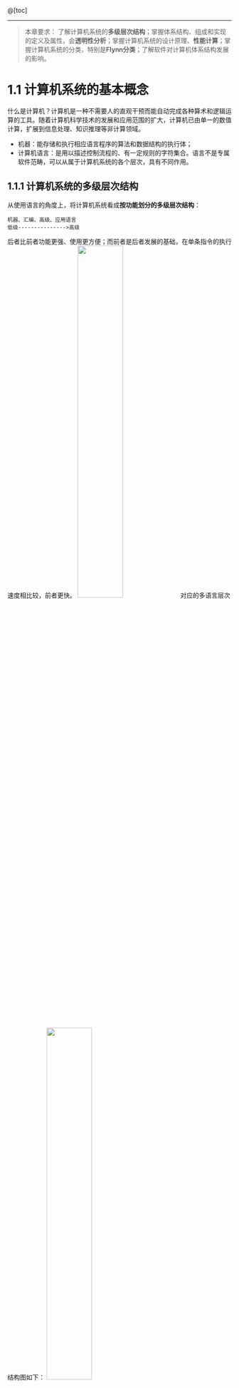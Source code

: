 @[toc]

--- 
> 本章要求：
> 了解计算机系统的**多级层次结构**；掌握体系结构、组成和实现的定义及属性，会**透明性分析**；掌握计算机系统的设计原理、**性能计算**；掌握计算机系统的分类，特别是**Flynn分类**；了解软件对计算机体系结构发展的影响。

# 1.1 计算机系统的基本概念
什么是计算机？计算机是一种不需要人的直观干预而能自动完成各种算术和逻辑运算的工具。随着计算机科学技术的发展和应用范围的扩大，计算机已由单一的数值计算，扩展到信息处理、知识推理等非计算领域。
- 机器：能存储和执行相应语言程序的算法和数据结构的执行体；
- 计算机语言：是用以描述控制流程的、有一定规则的字符集合。语言不是专属软件范畴，可以从属于计算机系统的各个层次，具有不同作用。
## 1.1.1 计算机系统的多级层次结构
从使用语言的角度上，将计算机系统看成**按功能划分的多级层次结构**：

```clike
机器、汇编、高级、应用语言
低级--------------->高级
```
后者比前者功能更强、使用更方便；而前者是后者发展的基础，在单条指令的执行速度相比较，前者更快。
<img src="https://img-blog.csdnimg.cn/2020101010414116.png?x-oss-process=image/watermark,type_ZmFuZ3poZW5naGVpdGk,shadow_10,text_aHR0cHM6Ly9ibG9nLmNzZG4ubmV0L215UmVhbGl6YXRpb24=,size_16,color_FFFFFF,t_70" width="45%">
对应的多语言层次结构图如下：
<img src="https://img-blog.csdnimg.cn/20201010104306947.png?x-oss-process=image/watermark,type_ZmFuZ3poZW5naGVpdGk,shadow_10,text_aHR0cHM6Ly9ibG9nLmNzZG4ubmV0L215UmVhbGl6YXRpb24=,size_16,color_FFFFFF,t_70" width="45%">
<img src="https://img-blog.csdnimg.cn/20201010104603836.png?x-oss-process=image/watermark,type_ZmFuZ3poZW5naGVpdGk,shadow_10,text_aHR0cHM6Ly9ibG9nLmNzZG4ubmV0L215UmVhbGl6YXRpb24=,size_16,color_FFFFFF,t_70" width="45%">
<img src="https://img-blog.csdnimg.cn/20201010104613671.png?x-oss-process=image/watermark,type_ZmFuZ3poZW5naGVpdGk,shadow_10,text_aHR0cHM6Ly9ibG9nLmNzZG4ubmV0L215UmVhbGl6YXRpb24=,size_16,color_FFFFFF,t_70" width="45%">
<img src="https://img-blog.csdnimg.cn/20201010104933727.png?x-oss-process=image/watermark,type_ZmFuZ3poZW5naGVpdGk,shadow_10,text_aHR0cHM6Ly9ibG9nLmNzZG4ubmV0L215UmVhbGl6YXRpb24=,size_16,color_FFFFFF,t_70" width="45%">
<img src="https://img-blog.csdnimg.cn/20201010104949337.png?x-oss-process=image/watermark,type_ZmFuZ3poZW5naGVpdGk,shadow_10,text_aHR0cHM6Ly9ibG9nLmNzZG4ubmV0L215UmVhbGl6YXRpb24=,size_16,color_FFFFFF,t_70" width="45%">
<img src="https://img-blog.csdnimg.cn/20201010104958780.png?x-oss-process=image/watermark,type_ZmFuZ3poZW5naGVpdGk,shadow_10,text_aHR0cHM6Ly9ibG9nLmNzZG4ubmV0L215UmVhbGl6YXRpb24=,size_16,color_FFFFFF,t_70" width="45%">
<img src="https://img-blog.csdnimg.cn/20201010105004338.png?x-oss-process=image/watermark,type_ZmFuZ3poZW5naGVpdGk,shadow_10,text_aHR0cHM6Ly9ibG9nLmNzZG4ubmV0L215UmVhbGl6YXRpb24=,size_16,color_FFFFFF,t_70" width="45%">
<img src="https://img-blog.csdnimg.cn/20201010105048806.png?x-oss-process=image/watermark,type_ZmFuZ3poZW5naGVpdGk,shadow_10,text_aHR0cHM6Ly9ibG9nLmNzZG4ubmV0L215UmVhbGl6YXRpb24=,size_16,color_FFFFFF,t_70" width="45%">

```clike
多级层次结构（机器—语言）
M5: 应用语言机器------应用语言（L5）
M4: 高级语言机器------高级语言（L4）
M3: 汇编语言机器------汇编语言（L3）
M2: 操作系统机器------作业控制语言（L2）
M1: 传统机器----------机器语言（L1）
M0: 微程序机器---------微程序语言（L0） 

从设计人员看到的层次：
应用程序级------用户
高级语言级------高级语言程序员
汇编语言级------汇编语言程序员
操作系统级------操作员
机器语言级------机器语言程序员
微程序控制级----逻辑程序员
硬联逻辑级------硬件设计员 
```

<img src="https://img-blog.csdnimg.cn/2020101010510127.png?x-oss-process=image/watermark,type_ZmFuZ3poZW5naGVpdGk,shadow_10,text_aHR0cHM6Ly9ibG9nLmNzZG4ubmV0L215UmVhbGl6YXRpb24=,size_16,color_FFFFFF,t_70" width="45%">

翻译 `Translation` ：先用转换程序将高一级机器级上的程序整个变换成低一级机器级上可运行的等效程序（中间程序），然后再在低一级机器级上去实现的技术。计算机系统中的翻译功能常由应用程序包、编译程序、汇编程序等软件完成。

解释 `Interpretation` ：在低一级机器级上用它的一串语句或指令来仿真高一级机器上的一条语句或指令的功能，通过对高一级机器语言程序中的每条语句或指令逐条解释来实现的技术。解释过程中不生成中间程序，节省了存储空间。

翻译和解释是语言实现的两种基本技术：
- 解释比翻译费时，但节省存储空间
- 翻译为整体行为，可以优化，效率高，与平台有关
- 解释为局部行为，不优化，效率低，与平台无关
- 翻译+解释：Java


控制流程的三种实现方法——全硬件、软硬件结合、全软件：
- 逻辑上等价，物理意义上不等价
- 硬件实现：速度快、成本高；灵活性差、占用内存少
- 软件实现：速度低、复制费用低；灵活性好、占用内存多
- 发展趋势：硬件实现的比例越来越高；硬件所占的成本越来越低。
<img src="https://img-blog.csdnimg.cn/20201010105606395.png?x-oss-process=image/watermark,type_ZmFuZ3poZW5naGVpdGk,shadow_10,text_aHR0cHM6Ly9ibG9nLmNzZG4ubmV0L215UmVhbGl6YXRpb24=,size_16,color_FFFFFF,t_70" width="45%">


从概念和功能上将计算机系统看成多级层次结构的优点：
1. 理解软件、硬件、固件的地位和作用
 2. 理解各种语言的实质和实现途径
 3. 探索虚拟机新的实现方法和新的系统设计：由硬件固件实现——高级语言机器；多处理机系统——由真正微处理机实现。
 4. 理解计算机体系结构的定义
 5. 在一台真正的宿主机上通过模拟或仿真另一台不同的假想机器——自虚拟技术

---
## 1.1.2 系统结构、组成与实现
### 1. 计算机系统结构的定义System Architecture
计算机系统结构是对**计算机系统中各机器级之间界面**的划分和定义、对各级界面上下功能的分配，是**从程序员的角度所看到的系统的属性**，是**概念上的结构**（概念性结构）和**功能上的行为**（功能特性）。它不同于数据流程和控制的组织，不同于逻辑设计以及物理实现方法。其中的**程序员**，指的是系统程序员（包括汇编语言、机器语言、编译程序、操作系统），**看到的**指的是编写出能在机器上正确运行的程序所必须了解到的。

我们从两个角度理解：
1. 计算机体系结构既然是**从程序员的角度所看到的系统的属性**，那么每一级机器就会有一个体系结构，而且它们相互不同；
2. 程序员所看到的定义在**传统机器界面M1**的计算机体系结构，被称为计算机的基本属性。一般应包括以下几个方面（**在所有体系结构的特性中，指令系统的外特性是最关键的**）：
	- 指令系统、数据表示、操作数的寻址方式、寄存器的构成定义
	- 中断机构和例外条件
	-  存储体系和管理、I/O结构
	- 机器工作状态定义和切换、信息保护
<img src="https://img-blog.csdnimg.cn/20201010110438406.png?x-oss-process=image/watermark,type_ZmFuZ3poZW5naGVpdGk,shadow_10,text_aHR0cHM6Ly9ibG9nLmNzZG4ubmV0L215UmVhbGl6YXRpb24=,size_16,color_FFFFFF,t_70" width="45%">

如何认识计算机系统：
- 虚拟计算机定义：从不同角度所看到的计算机系统的属性是不同的
- 主要观察角度包括：应用程序员；系统程序员：高级语言、汇编语言、操作系统；硬件设计人员。他们**对计算机系统的认识通常只需要在某一个层次以上。**
   <img src="https://img-blog.csdnimg.cn/20201010112138548.png?x-oss-process=image/watermark,type_ZmFuZ3poZW5naGVpdGk,shadow_10,text_aHR0cHM6Ly9ibG9nLmNzZG4ubmV0L215UmVhbGl6YXRpb24=,size_16,color_FFFFFF,t_70" width="45%">

### 2. 计算机组成Computer Organization

研究**硬件系统各组成部分**的内部构造和相互联系，以实现**机器指令级**的各种功能和特性，目标是**用最合理地方式将各种设备和部件连接为计算机**，以达到最优的性价比，从而**实现所确定的体系结构**。

**计算机组成是计算机体系结构的逻辑实现**，包括机器级内的数据流和控制流的组成以及逻辑设计等。
<img src="https://img-blog.csdnimg.cn/20201010112303334.png?x-oss-process=image/watermark,type_ZmFuZ3poZW5naGVpdGk,shadow_10,text_aHR0cHM6Ly9ibG9nLmNzZG4ubmV0L215UmVhbGl6YXRpb24=,size_16,color_FFFFFF,t_70" width="45%">


### 3. 计算机实现Computer Implementation
**计算机实现是计算机组成的物理实现**， 研究各部件的物理结构、机器的制造技术和工艺等，着眼于器件技术和微组装技术。主存的物理实现（如存储器采用什么器件）、逻辑电路设计、微组装技术均属计算机实现。
<img src="https://img-blog.csdnimg.cn/20201010112418114.png?x-oss-process=image/watermark,type_ZmFuZ3poZW5naGVpdGk,shadow_10,text_aHR0cHM6Ly9ibG9nLmNzZG4ubmV0L215UmVhbGl6YXRpb24=,size_16,color_FFFFFF,t_70" width="45%">
<img src="https://img-blog.csdnimg.cn/20201010105749241.png?x-oss-process=image/watermark,type_ZmFuZ3poZW5naGVpdGk,shadow_10,text_aHR0cHM6Ly9ibG9nLmNzZG4ubmV0L215UmVhbGl6YXRpb24=,size_16,color_FFFFFF,t_70" width="45%">
定义理解举例：
- 指令系统：
	- 指令系统的确定--------体系结构
	- 指令的实现--------------组成
	- 具体电路、器件设计及装配技术---实现
- 主存系统：
	- 主存容量与编址方式的确定-----------体系结构
	- 主存速度的确定、逻辑结构的模式---组成
	- 器件的选定、电路的设计、组装技术---实现




三者的相互关系： 随着技术、器件和应用的发展，**计算机系统结构、计算机组成和计算机实现之间的界限越来越模糊**：
- 具有相同体系结构的计算机可以采用不同的组成，相同的计算机组成可以采用多种不同的计算机实现（系列机与兼容机）；
- 采用不同的体系结构会使可以采用的组成技术产生差异，计算机组成也会影响系统结构；
<img src="https://img-blog.csdnimg.cn/20201010112754998.png?x-oss-process=image/watermark,type_ZmFuZ3poZW5naGVpdGk,shadow_10,text_aHR0cHM6Ly9ibG9nLmNzZG4ubmV0L215UmVhbGl6YXRpb24=,size_16,color_FFFFFF,t_70" width="45%">


**计算机系统的层次结构**理解，计算机系统可分为7个层次：
- 第3级至第6级由**软件实现**，称为虚拟机；
- 从学科领域来划分：第0级和第1级属于计算机组成原理，第2级属于计算机系统结构，第3至第5级属于系统软件，第6级属于应用软件。它们之间有交叉，例如：第4级和第5级必须依赖第3级来实现。

透明性 `Transparency` ：本来存在的事物或属性，从某个角度去看却看不到。**在多级层次结构的计算机系统中，低层机器的属性往往对高层机器的程序员是透明的**：          
- 传统机器级的概念性结构和功能特性，对高级语言的程序员来说是透明的，而对汇编语言的程序员来说不是透明的。这说明高级语言的程序员不必知道机器的指令系统、中断机构等，**这些本来存在的属性，对高级语言的程序员来说好像不存在一样，所以说是透明的**。
- 计算机组成设计的内容，如存储器采用交叉存取还是并行存取、CPU内部的数据通路的宽度是8位还是16位，对计算机体系结构和传统机器程序员来说，一般都是透明的，而对计算机组成来说这些不是透明的。
- 例如：CPU类型、型号、主存储器容量等，对应用程序员透明，对系统程序员、硬件设计人员等不透明。例如：浮点数表示、乘法指令，对高级语言程序员、应用程序员透明，对汇编语言程序员、机器语言程序员不透明。例如：数据总线宽度、微程序，对汇编语言程序员、机器语言程序员透明，对硬件设计人员、计算机维修人员不透明。
-  **指令执行采用串行、重叠还是流水控制方式**，对体系结构来说是透明的，但对计算机组成来说不是透明的。**乘法指令采用专用乘法器实现**，对体系结构来说是透明的，而对计算机组成来说不是透明的。**存储器采用哪种芯片**，对计算机体系结构和组成来说是透明的，而对计算机实现来说不是透明的。



---
## 1.1.3 计算机系统的分类
### 1. 采用的基本器件分类
随着计算机的更新换代，计算机性能大幅度提高，**一方面依靠器件的不断更新，同时也依赖体系结构的不断改进**：
- 第一代：电子管计算机
- 第二代：晶体管计算机
- 第三代：中小规模集成电路
- 第四代：大或超大规模集成电路
- 第五代：VLSI（超大规模集成电路）
- 第六代：ULSI（甚大规模集成电路）

### 2. 计算机系统成本分类
划分原则是以性能为特征，按价格来划分：
- 巨型计算机、超级计算机：HPC
- 大型计算机：MainComputer
- 中型计算机：MidComputer
- 小型计算机：MiniComputer
- 工作站：介于小型机和微型机之间，具有小型机的性能，微型机的价格
 - 微型计算机：MicroComputer

### 3. 1966年Michael J. Flynn分类
> 基本概念：
> - 指令流(`instruction stream`)：机器执行的指令序列；
>  - 数据流(`data stream`)：由指令流调用的数据序列；
> - 多倍性(`multiplicity`)：在系统瓶颈部件上**处于同一执行阶段的指令或数据**的最大可能个数。

按照**指令流和数据流的多倍性**进行分类：
- **单指令流单数据流**  `SISD(Single Instruction stream
 Single Data stream)`：传统计算机，如IA结构的PC机。SISD典型单处理机包括：
	- 单功能部件处理机：IBM1401，VAX-11
   - 多功能部件处理机：IBM360/91，370/168， CDC6600等
	- 流水线处理机，指标量流水线处理机
<img src="https://img-blog.csdnimg.cn/20201010131205262.png?x-oss-process=image/watermark,type_ZmFuZ3poZW5naGVpdGk,shadow_10,text_aHR0cHM6Ly9ibG9nLmNzZG4ubmV0L215UmVhbGl6YXRpb24=,size_16,color_FFFFFF,t_70" width="45%">

- **单指令流多数据流** `SIMD(Single Instruction stream Multiple Data stream)`：并行处理机、阵列处理机、向量处理机、相联处理机、超标量处理机、超流水线处理机，如ILLIAC Ⅳ机；
<img src="https://img-blog.csdnimg.cn/2020101013130210.png?x-oss-process=image/watermark,type_ZmFuZ3poZW5naGVpdGk,shadow_10,text_aHR0cHM6Ly9ibG9nLmNzZG4ubmV0L215UmVhbGl6YXRpb24=,size_16,color_FFFFFF,t_70" width="45%">

- **多指令流单数据流**  `MISD (Multiple Instruction stream Single Data stream)`：几条指令对同一个数据进行不同的处理，只是作为理论模型出现，没有投入到实际应用之中； 
<img src="https://img-blog.csdnimg.cn/20201010131426646.png?x-oss-process=image/watermark,type_ZmFuZ3poZW5naGVpdGk,shadow_10,text_aHR0cHM6Ly9ibG9nLmNzZG4ubmV0L215UmVhbGl6YXRpb24=,size_16,color_FFFFFF,t_70" width="45%">

- **多指令流多数据流** `MIMD(Multiple Instruction stream Multiple Data stream)`：多计算机系统，**可以同时执行多个指令流，这些指令流分别对不同数据流进行操作**。最新的多核计算平台就属于MIMD的范畴。不论是大规模并行处理机还是对称多处理机，都属于MIMD。
<img src="https://img-blog.csdnimg.cn/20201010131546373.png?x-oss-process=image/watermark,type_ZmFuZ3poZW5naGVpdGk,shadow_10,text_aHR0cHM6Ly9ibG9nLmNzZG4ubmV0L215UmVhbGl6YXRpb24=,size_16,color_FFFFFF,t_70" width="45%">

Flynn分类法得到广泛应用 (`SIMD, MIMD, SPMD, XIMD, …`)，但是主要缺点如下：
- 分类太粗：在SIMD中包括有多种处理机；对流水线处理机的划分不明确，标量流水线为 `SISD` ，向量流水线为 `SIMD` 。
- **根本问题是把两个不同等级的功能并列对待**（数据流受指令流控制，造成MISD不存在）
- 无法运用到**非冯计算机的分类**

 


### 4. 1978年David J. Kuck分类
库克分类：指令流、执行流、多倍性
- 单指令流单执行流 `SISE`
- 单指令流多执行流 `SIME` 
- 多指令流单执行流 `MISE`
- 多指令流多执行流 `MIME`

### 5. 1972年冯泽云分类
用最大并行度 $P_m$ 分类。最大并行度 $P_m$ 即为在单位时间内能够处理的最大的二进制位数。
 <img src="https://img-blog.csdnimg.cn/20201010132926254.png?x-oss-process=image/watermark,type_ZmFuZ3poZW5naGVpdGk,shadow_10,text_aHR0cHM6Ly9ibG9nLmNzZG4ubmV0L215UmVhbGl6YXRpb24=,size_16,color_FFFFFF,t_70" width="45%">
 分类如下：
- 字串位串 `WSBS(Word Serial and Bit Serial)` ：`m = 1, n = 1` ，串行计算机，如EDVAC(1, 1)；
- 字并位串 `WPBS(Word Parallel and Bit Serial)` ：`m = 1, n > 1` ，传统单处理机，如Pentium(32, 1)；
- 字串位并 `WSBP(Word Serial and Bit Parallel)` ：`m > 1,ｎ= 1` ，并行计算机、相联计算机，如MPP(1, 16384), STARAN(1, 256)，DAP；
- 字并位并 `WPBP(Word Parallel and Bit Parallel)` ：`m > 1,ｎ > 1` ，全并行计算机，如ASC(64, 32)，IILIAC IV(64, 64) , PEPE(32, 288)，Cmmp(16, 16)。

这一分类的主要缺点：仅考虑数据并行，没有考虑指令、任务、作业的并行。


### 6. Handler分类法
由 `Wolfgan Handler` 于1977年提出，又称为 `ESC(Erlange Classification Scheme)` 分类法，它根据**并行度和流水线**分类，把计算机硬件结构分成三个层次， 并分别考虑它们的**可并行性和流水处理程度**。
- 程序级 `k` ：程序控制部件 `PCU` 的个数；
- 操作级 `d` ：算术逻辑部件 `ALU` 或处理部件 `PU` 的个数；
- 逻辑级 `w` ：每个算术逻辑部件包含的逻辑线路 `ELC` 的套数。

表示方法：`t(系统型号)＝(k，d，w)` 。例如：
- `t(EDVAC) = (1, 1, 1)`
- `t(Pentium) = (1, 1, 32)`
- `t(STARAN) = (1, 8192, 1)`
- `t(ILLIAC IV) = (1, 64, 64)`
- `t(Cmmp) = (16, 1, 16)`


---

# 1.2 计算机系统的设计技术
## 1.2.1 计算机系统的设计原理
### 1. 加快经常性事件的速度
这是计算机设计中最重要也最广泛采用的设计准则，**使经常性事件的处理速度加快**能明显提高整个系统的性能。在计算机系统的设计中，对经常发生的情况，赋予它优先的处理权和资源使用权，以得到更多的总体上的改进。

在当今的微处理机实现技术中，**经常发生的事件由硬件完成，而不经常发生的事件交由软件完成**。要能够**确定什么是大概率事件**，同时要说明针对该事件进行的改进将**如何提高机器的性能**。


### 2. Amdahl定律
系统对某一部件采用某种更快执行方式所能获得的系统性能改进程度，取决于这种执行方式**被使用的频率**，或**所占总执行时间的比例**。
<img src="https://img-blog.csdnimg.cn/20201010134119480.png?x-oss-process=image/watermark,type_ZmFuZ3poZW5naGVpdGk,shadow_10,text_aHR0cHM6Ly9ibG9nLmNzZG4ubmV0L215UmVhbGl6YXRpb24=,size_16,color_FFFFFF,t_70" width="45%">
Amdahl表达式的解释：$T_e$ 是改进前的执行总时间，$T_o$ 是改进后的执行总时间，$f_e$ 是可改进部分占改进前执行总时间的比例，$r_e$ 是可改进部分的加速倍数：
<img src="https://img-blog.csdnimg.cn/20201010134146909.png?x-oss-process=image/watermark,type_ZmFuZ3poZW5naGVpdGk,shadow_10,text_aHR0cHM6Ly9ibG9nLmNzZG4ubmV0L215UmVhbGl6YXRpb24=,size_16,color_FFFFFF,t_70" width="45%">
Amdahl举例：在计算机系统中，某一功能的处理时间为整个系统运行时间的50%。
（1）若使该功能的处理速度加快10倍，根据Amdahl定律，这样做可以使整个系统的性能提高多少倍？
解：由题意可知 $f_e=0.5, r_e=10$ ，**性能之比等于执行时间之比的反比**，根据Amdahl定律知加速比： $$S_p = \frac{T_e}{T_o} =  \frac {1}{\Big[ (1-f_e) + \frac{f_e}{r_e} \Big]} = \frac{1}{\Big[ (1-0.5) + \frac{0.5}{10} \Big]} = \frac{1}{0.5 + 0.05} \approx 1.82$$
（2）若要使整个系统的性能提高1.5倍，则该功能的处理速度应加快多少倍？
解：根据Amdahl定律有： $$S_p = 1.5 = \frac{T_e}{T_o} = \frac {1}{\Big[ (1-f_e) + \frac{f_e}{r_e} \Big]} = \frac{1}{0.5 + \frac{0.5}{r_e}}$$ 解得：$$r_e = 3$$ 该功能的处理速度应加快3倍。
 

<img src="https://img-blog.csdnimg.cn/20201010134217605.png?x-oss-process=image/watermark,type_ZmFuZ3poZW5naGVpdGk,shadow_10,text_aHR0cHM6Ly9ibG9nLmNzZG4ubmV0L215UmVhbGl6YXRpb24=,size_16,color_FFFFFF,t_70" width="40%"><img src="https://img-blog.csdnimg.cn/2020101023275670.png?x-oss-process=image/watermark,type_ZmFuZ3poZW5naGVpdGk,shadow_10,text_aHR0cHM6Ly9ibG9nLmNzZG4ubmV0L215UmVhbGl6YXRpb24=,size_16,color_FFFFFF,t_70" width="40%">


### 3. 程序访问的局部性规律
**程序访问局部性**是指程序执行过程中，频繁重新使用那些最近已被用过的数据和指令。

`90%/10%` 定量规律：一个程序执行时间中的 `90%` 是花费在 `10%` 程序代码上。这是**构成存储体系（存储层次）的主要规律**，是虚存、Cache高速缓存得以实现的依据。
<img src="https://img-blog.csdnimg.cn/20201010134317398.png?x-oss-process=image/watermark,type_ZmFuZ3poZW5naGVpdGk,shadow_10,text_aHR0cHM6Ly9ibG9nLmNzZG4ubmV0L215UmVhbGl6YXRpb24=,size_16,color_FFFFFF,t_70" width="45%">

### 4. Amdahl/case准则
一个平衡的计算机系统，其**CPU每1MIPS**的速度应有**1MB的主存容量**和**1Mb/s的I/O吞吐率**。这一准则为**设计平衡的计算机系统**提出了三者之间的参考指标。由于是统计结果，具体应用还需要适当调整。

### 5. 成功转移法则
对于转移指令（可以控制CPU执行内存中某处代码的指令）：**向后转移指令**有 `90%` 的成功率；**向前转移指令**有 `20%` 的成功率。这一转移法则为**预测处理**提供了参考信息。

### 6. Cache法则
容量为 `C` 的直接映像Cache的失效率与容量为 `C/2` 的二路组相联Cache的失效率大致相等。这一法则指出**在相同命中率条件下**，增加相联度（控制复杂性的增加）可以换取Cache容量的减小。

---
## 1.2.2 计算机系统的设计方法
### 1. 软硬件舍取的基本原则
原则一：在现有器件和技术条件下，系统要有高的性能价格比。
原则二：不应对组成和实现技术有过多的限制。
原则三：对软件提供更多更好的支持（OS、编译、高级语言）。

### 2. 计算机系统设计者的主要任务
要满足用户对功能上的要求，以及相应的对价格和性能的要求 (`Money`)；在满足功能要求的基础上，进行设计的优化 (`Optimization`)；设计应能适应日后的发展趋势 (`state-of-the-art`)。 
> 计算机发展的基本趋势：
>   - **一个芯片上的晶体管数量**大约每年增加25％，因此每三年可增加一倍；
>  - **器件的开关速度**增长基本类似于**DRAM的密度**，每年增长约60％，因此每三年将增长三倍；
> - **访问存储器的周期**改进相应较慢，每十年约减少1／3；
> - **硬盘密度**每年增加25％，每三年增加一倍，访问时间则每十年减少1／3。




### 3. 计算机系统设计的基本方法 （三种）
方法一 **由上往下设计**：
-  先考虑如何**满足应用要求**，确定好面对使用者那级机器应有什么基本功能和特性，如基本命令、指令或语言结构、数据类型和格式等，然后**再逐级往下设计**，每级都考虑怎样优化上一级实现。
- 方法特征：**它适合于专用机设计**，不适合于通用机设计。对于所面向的应用领域，性能和性能价格比很高。随着通用计算机价格降低，**目前已经很少采用**。
 
方法二 **由下往上设计**：
- 不管应用要求，只根据**能拿到的器件**参照或吸收已有各种机器的特点，先设计出微程序机器级(如果采用微程序控制)及传统机器级，然后再为不同应用配多种操作系统和编译系统软件。
 - 方法特征：**设计周期长**。当一种结构的机器完成以后，硬件技术又已发展了一大步，容易使软件和硬件脱节，整个计算机系统的效率降低。20世纪60—70年代前常用此方法。 

方法三 **由中间开始设计**（中间指传统机器级界面）
 -  先进行合理的软、硬件功能分配，既要考虑能拿到的硬、器件，又要考虑可能的应用所需的算法和数据结构，先定义好这个交界面。**确定哪些功能由硬件实现，哪些功能由软件实现**，同时还要考虑好硬件对操作系统、编译系统的实现提供些什么支持。然后由这个中间点分别往上、往下进行软件和硬件的设计。
- 方法特征：设计周期短，软硬件结合，软硬件功能分配合理。 

提高微处理器性能的方法：
- **提高主频**。提高主频可使系统中的各个部件受益，是提高系统性能最直接的方法。
- **多线程**。可隐藏访存延迟，是提高系统吞吐率的有效办法。
- 2Bump技术。时钟信号的上升、下降沿均发送和接收控制信息，将频率提高两倍，此技术既可用于逻辑电路也可用于总线。
- 提高IPC技术。即为先进的流水技术。
- **合理分配软、硬件功能**。
- **优化片内Cache**。将二、三级Cache尽量放在处理器内部。
- 加大通用寄存器数量。
- 乱序发送/乱序完成的指令调度技术。
- 预取技术。
- 分支预测技术。

---
# 1.3 计算机系统的性能评价
## 1.3.1 CPU性能公式（CPU工作时间）
一个程序在CPU上运行所需的时间：$$T_{CPU} = I_N \times CPI \times T_C$$ 其中，$$CPI = \sum\limits^n_{i=1}(CPI_i \times \frac{I_i}{I_N})$$

## 1.3.2 MIPS和MFLOPS
MIPS每秒（可执行）百万条指令：$$MIPS = \frac{I_N}{T_E \times 10^6} = \frac{I_N}{I_N \times CPI \times T_C \times 10^6} = \frac{R_C}{CPI \times 10^6}$$

MFLOPS每秒（可执行）百万条浮点指令：$$MFLOPS = \frac{I_{FN}}{T_E \times 10^6}$$

例1 用一台40MHz处理机执行标准测试程序，它含的混合指令数和相应所需的时钟周期数如下：

```clike
指令类型       指令条数       时钟周期数
整数运算       45000            1
数据传送       32000            2
浮点运算       15000            2
控制转移       8000             2
```
求有效CPI、MIPS速率和程序的执行时间。

解：依题意知 $I_N = 10^5$ ，$n = 4$ ：$$\begin{aligned}CPI &= \sum\limits^n_{i=1}(CPI_i\times \frac{I_i}{I_N}) \\ &= \sum\limits^4_{i = 1}(1 \times 0.45 + 2\times 0.32 + 2 \times 0.15 + 2\times 0.08) \\ &= 1.55 \\
MIPS &= \frac{R_C}{CPI \times 10^6} = \frac{40\times 10^6}{1.55 \times 10^6} \approx 25.8 \\
T_{CPU} &= I_N \times CPI \times T_C \\
	&= 10^5 \times 1.55 \times  \frac{1}{40 \times 10^{-6}} = 3.875(ms)
\end{aligned}$$ 


  例2  某工作站采用时钟频率为15MHz、处理速率为10MIPS的处理机来执行一个已知混合程序。假定每次存储器存取为1周期延迟、试问：
（1）此计算机的有效CPI是多少? 
解：容易知道：$$CPI_{old} = \frac{R_{old}}{MIPS \times 10^6} = \frac{15 \times 10^6 }{10 \times 10^6} = 1.5$$
（2）假定将处理机的时钟提高到30MHz，但存储器子系统速率不变。这样，每次存储器存取需要两个时钟周期。如果30％指令每条只需要一次存储存取，而另外5％每条需要两次存储存取，还假定已知混合程序的指令数不变，并与原工作站兼容，试求改进后的处理机性能。  
解：依题意可知：30%的指令需要一次存储存取，则这些指令在处理器提高时钟频率之后需要增加1个时钟周期；另外5%的指令需要增加2个时钟周期。 
<img src="https://img-blog.csdnimg.cn/20201011093439108.png" width="33%">
改进后性能提高情况可用CPU时间之比表示： 
<img src="https://img-blog.csdnimg.cn/2020101109350568.png" width="35%">
思考题：如果FP操作的比例为25%，平均CPI=4，其它指令的CPI=1.33， FPSQR操作的比例为2%，CPI=20。假若有两种设计方案，分别将FP操作和FPSQR操作的CPI都减为2。试比较这两个方案哪个更好？



## 1.3.3 基准测试程序
用于评价计算机系统性能的**基准测试程序** `Benchmark` 。
- **采用实际应用程序**。如C语言的各种编译程序及CAD工具软件等；
- **采用核心程序**。从实际程序中抽取少量关键循环程序段来组成核心程序，以此来评估性能；
- **合成测试程序**。它类似于核心程序方法，但这种合成测试程序是人为编制的。因此它比核心程序离实际程序更远。较流行的合成测试程序有Whetstone和Dhrystone两种.   

> SPEC测试程序：在1988年，美国HP、DEC、MIPS以及SUN公司，发起成立了 `SPEC(Standard Performance Evaluation Corporation)` (标准性能评估协会)。SPEC是一个非盈利社团，致力于**建立、维护和认可一个基准测试程序标准化集，以用于最新一代高性能计算机的性能衡量**。SPEC89、92、95和2000共四个版本。
> <b></b>
>  SPEC89由**10个工程/科学测试程序**(`GCC, Espresso, Splce2g6, DODUC, NASA7, Li, Eqntott, Matrix300, FPPPP, TOMCATV`)组成。其中**4个用C语言编写(`GCC, Espresso, Li, Eqntott`)，用于整数运算，6个用FORTRAN语言编写，用于浮点运算**。计算所得SPECmark的分值越大越好，它是相对于 `VAX—11/780` 的性能，lSPEC分值约相当于 `0.2 ~ 0.3MFLOPS` 。SPEC89后来演化出两个测试程序集：SPECmark测量10个程序的执行速率，SPECthruput考察系统的吞吐率。
>  <b></b>
>  SPEC92由20个测试程序组成，包括CINT92(6)和CFP92(14)，参照机是 `VAX11/780` 。
<img src="https://img-blog.csdnimg.cn/20201011000707575.png?x-oss-process=image/watermark,type_ZmFuZ3poZW5naGVpdGk,shadow_10,text_aHR0cHM6Ly9ibG9nLmNzZG4ubmV0L215UmVhbGl6YXRpb24=,size_16,color_FFFFFF,t_70" width="25%"> 
> SPEC95由18个测试程序组成，包括CINT95(8)和CFP95(10)，参照机是 `SUN SPARC 10/40` 。
> <b></b>
> SPEC2000由26个测试程序组成，包括CINT2000(12)和CFP2000(14)，参照机是 `SUN Ultra5_10  300MHz, Alpha Station 500/500(System#1), Personal Workstation 500au(System#2), Alpha Server 4100 5/533(System#3)` 


另外，说到高性能计算，一般都是利用**搭建集群配合加速卡做并行计算**实现。但用相同的硬件实现更快的方法，那就是做测试了。比较有名的就是 `Linpack` 性能测试了。`Linpack` 已经成为国际上最流行的、用于测试高性能计算机系统浮点性能的 `benchmark` ，高性能领域就是利用其中的HPL测试。


## 1.3.4 性能评价结果的统计和比较 
**峰值性能**：理想情况下计算机系统可获得的最高理论性能值，不能真实反映系统实际性能。

**持续性能**：实际性能又称为持续性能，它的值只有峰值性能的5%到35%（因算法而异）。持续性能的表示常用**算术平均、几何平均和调和平均**三种平均值方法。$R_i$ ：由 $n$ 个程序组成的工作负荷中执行第 $i$ 个程序的速率，$T_i$ ：执行第 $i$ 个程序所需的时间 
- 算术性能平均值 $A_m$ ：$$A_m = \frac{1}{n} \sum\limits^n_{i=1}R_i = \frac{1}{n}\sum\limits^n_{i=1} \frac{1}{T_i} = \frac{1}{n}(\frac{1}{T_1} + \frac{1}{T_2} + \dots + \frac{1}{T_n})$$
- 几何性能平均值 $G_m$ ：$$G_m = \sqrt[n]{(\prod^n_{i=1}R_i)} = \sqrt[n]{(\prod_{i=1}^n\frac{1}{T_i}})$$
- 调和性能平均值 $H_m$：$$H_m =\frac{n}{\sum\limits^n_{i=1}\frac{1}{R_i}} = \frac{n}{\sum\limits^n_{i=1}T_i} = \frac{n}{T_1 + T_2 + \dots +T_n}$$

例3 已知四个程序在三台计算机上的执行时间(s)如下表： 
<img src="https://img-blog.csdnimg.cn/2020101109582164.png?x-oss-process=image/watermark,type_ZmFuZ3poZW5naGVpdGk,shadow_10,text_aHR0cHM6Ly9ibG9nLmNzZG4ubmV0L215UmVhbGl6YXRpb24=,size_16,color_FFFFFF,t_70" width="45%">
假设四个程序中每一个都有100 000 000条指令要执行，计算这三台计算机中每台机器上每个程序的MIPS速率。根据这些速率值，你能否得出有关三台计算机相对性能的明确结论？你能否找到一种将它们统计排序的方法?试说明理由。

解：根据式  $MIPS = I_N / (T_E \times 10^6)$ 可得出每台机器每个程序的MIPS速率如下：                                                
<img src="https://img-blog.csdnimg.cn/20201011095959301.png?x-oss-process=image/watermark,type_ZmFuZ3poZW5naGVpdGk,shadow_10,text_aHR0cHM6Ly9ibG9nLmNzZG4ubmV0L215UmVhbGl6YXRpb24=,size_16,color_FFFFFF,t_70" width="45%">
由上述机器的MIPS速率，可知每台机器对4个程序有不同的处理速度，而且大小顺序不同，所以不能得出明确的结论。下面可采用统计的方法比较各机器的性能，如机器A的算术平均：$A_m = \frac{1}{n}\sum\limits^n_{i=1}R_i = \frac{1}{4} \times (100 + 0.1 + 0.2 + 1) \approx 25.3$<img src="https://img-blog.csdnimg.cn/20201011100209112.png?x-oss-process=image/watermark,type_ZmFuZ3poZW5naGVpdGk,shadow_10,text_aHR0cHM6Ly9ibG9nLmNzZG4ubmV0L215UmVhbGl6YXRpb24=,size_16,color_FFFFFF,t_70" width="45%">
因此：
- 如果按照算术平均比较性能，机器A最快，机器B最慢；
- 如果按照几何平均比较性能，机器C最快，机器B最慢；
- 如果按照调和平均比较性能，机器C最快，机器B最慢。

                                             



 
---
# 1.4  计算机体系结构的发展
## 1.4.1 传统机结构特点及其演变
冯·诺依曼提出了存储程序机器的结构：
<img src="https://img-blog.csdnimg.cn/20201010214844281.png?x-oss-process=image/watermark,type_ZmFuZ3poZW5naGVpdGk,shadow_10,text_aHR0cHM6Ly9ibG9nLmNzZG4ubmV0L215UmVhbGl6YXRpb24=,size_16,color_FFFFFF,t_70" width="45%">

传统计算机结构模式的主要特点是：
1. 存储程序方式。指令与数据都以**字的方式**存放在同一存储器中，没有区别；
2. **指令串行执行**，并由控制器加以集中控制；
3. **单位定长的**、**一维线性空间的**存储器。 
4. 使用低级机器语言，数据以**二进制形式**表示。
5. 单处理机结构，**以运算器作为中心**。  

传统计算机结构模式的主要缺点有：
1. 存在有两个瓶颈：物理瓶颈 `access` 和智能瓶颈 `execution` ；
2. 低级的机器语言和高级的程序设计语言之间，**存在着巨大的语义差距**；
3. 复杂的数据结构对象，无法直接存放到一维线性地址空间的存储器中，**必须经过地址映象**。   
<img src="https://img-blog.csdnimg.cn/20201010215246952.png?x-oss-process=image/watermark,type_ZmFuZ3poZW5naGVpdGk,shadow_10,text_aHR0cHM6Ly9ibG9nLmNzZG4ubmV0L215UmVhbGl6YXRpb24=,size_16,color_FFFFFF,t_70" width="45%">

非冯计算机的发展：什么是非冯计算机？
- 从传统的指令驱动型改变为**数据驱动型**，出现了数据流机计算机
- 从传统的指令驱动型改变为**需求驱动型**，出现各种图归约计算机
- 处理非数值化信息的智能计算机，自然语言、声音、图形和图像处理、虚拟现实处理等
- 第五代计算机，由推理机和知识库机等组成，历经10年，召开过多次专题国际会议
- 神经网络计算机、仿生计算机、量子计算机
- 可重构计算/非冯结构


---
## 1.4.2 系统结构的发展
### 1. 软件对体系结构发展的影响
软件对体系结构的影响，主要是解决**软件的可移植性**：
- 软件成本越来越高
- 软件产量和可靠性的提高困难
- 积累了大量成熟的软件
- 排错比编写困难、软件生产率低，因而出现了软件危机

可移植性是指一个软件可不经修改或只需少量修改，便可由一台机器移植到另一台机器上运行。实现软件的可移植性有三个主要途径：
- 统一高级语言： 采用同一种不依赖于任何具体机器的高级语言，编写所有的系统软件和应用软件。但是要面对**应用、看法和习惯势力**三个问题，至今还没有这样一种高级语言，短期内很难实现。
- 采用系列机方法：系列机是由**同一厂商**生产的，体系结构相同、组成和实现不同的不同档次（速度、容量、成本和可靠性）的机器。如IBM公司的360、370系列计算机，DEC公司的PDP-ll系列机 和INTEL公司的80X86系列微型计算机。与之相关的一个概念是兼容机，是由**不同厂商**生产，体系结构相同、组成和实现不同的不同档次的机器。
<img src="https://img-blog.csdnimg.cn/20201010220051328.png?x-oss-process=image/watermark,type_ZmFuZ3poZW5naGVpdGk,shadow_10,text_aHR0cHM6Ly9ibG9nLmNzZG4ubmV0L215UmVhbGl6YXRpb24=,size_16,color_FFFFFF,t_70" width="45%"><img src="https://img-blog.csdnimg.cn/2020101022010382.png?x-oss-process=image/watermark,type_ZmFuZ3poZW5naGVpdGk,shadow_10,text_aHR0cHM6Ly9ibG9nLmNzZG4ubmV0L215UmVhbGl6YXRpb24=,size_16,color_FFFFFF,t_70" width="45%">
相同的指令系统，可以采用**顺序执行、重迭、流水和并行处理**方式；相同的32位字长，数据通路宽度为8位、16位、32位、64位。如PC系列机就有：
	- 不同主频：4.7MHz，500MHz，1GHz，2.4GHz, 3GHz, …  
    - 不同扩展：Pentium、Pentium Pro、Pentium MMX、Pentium SSE、Pentium SSE2
    - 不同Cache：Pentium、Celeron、Xeon
    - 不同字长：8位、16位、32位、64位
<img src="https://img-blog.csdnimg.cn/20201010220206472.png?x-oss-process=image/watermark,type_ZmFuZ3poZW5naGVpdGk,shadow_10,text_aHR0cHM6Ly9ibG9nLmNzZG4ubmV0L215UmVhbGl6YXRpb24=,size_16,color_FFFFFF,t_70" width="45%"> <img src="https://img-blog.csdnimg.cn/20201010220350452.png?x-oss-process=image/watermark,type_ZmFuZ3poZW5naGVpdGk,shadow_10,text_aHR0cHM6Ly9ibG9nLmNzZG4ubmV0L215UmVhbGl6YXRpb24=,size_16,color_FFFFFF,t_70" width="45%">
	<img src="https://img-blog.csdnimg.cn/20201010220357770.png?x-oss-process=image/watermark,type_ZmFuZ3poZW5naGVpdGk,shadow_10,text_aHR0cHM6Ly9ibG9nLmNzZG4ubmV0L215UmVhbGl6YXRpb24=,size_16,color_FFFFFF,t_70" width="45%"><img src="https://img-blog.csdnimg.cn/20201010220442326.png?x-oss-process=image/watermark,type_ZmFuZ3poZW5naGVpdGk,shadow_10,text_aHR0cHM6Ly9ibG9nLmNzZG4ubmV0L215UmVhbGl6YXRpb24=,size_16,color_FFFFFF,t_70" width="45%">

	采用系列机方法的主要优点：系列机之间软件兼容，可移植性好；插件、接口等相互兼容；便于实现机间通信；便于维修、培训；有利于提高产量、降低成本。采用系列机方法的主要缺点：限制了计算机系统结构的发展，如PC系列机，其系统结构非常落后，使用也最普及。
	
	可以说，系列机方法较好地解决了**硬件技术更新发展快**（体系结构要求不断更新）而**软件编写开发周期比较长**（软件环境要求相对稳定）之间的矛盾。但是它只是解决了体系结构相同的计算机之间的软件移植，也限制了体系结构的发展。 

- 模拟与仿真 ` Simulation  Emulation` 定义：在一台现有的计算机上实现另一台计算机的指令系统。全部用软件实现的叫模拟`Simulation` ，用软件、硬件、固件混合实现的叫仿真 `Emulation` 。
	
	**模拟**：用一台机器的**指令系统**，去解释另一台体系结构不同的机器的指令系统，以实现软件的移植。（实现容易、速度较慢）
	模拟的实现方法：在A计算机上通过**解释或编译实现B计算机的指令系统**。A机器称为宿主机，B机器称为**虚拟机**。
	
	仿真：直接用**微程序**去解释另一台体系结构不同的机器的指令系统，以实现软件的移植。（微程序编写困难、实现速度较快）
	仿真的实现方法：直接用A机器的一段微程序，**解释执行B机器的指令**。A机器称为宿主机，B机称为**目标机**。
<img src="https://img-blog.csdnimg.cn/20201010221219623.png?x-oss-process=image/watermark,type_ZmFuZ3poZW5naGVpdGk,shadow_10,text_aHR0cHM6Ly9ibG9nLmNzZG4ubmV0L215UmVhbGl6YXRpb24=,size_16,color_FFFFFF,t_70" width="45%">
	模拟与仿真可实现**体系结构不同**的机器之间软件的移植。对于**使用频率较高**的指令，尽可能用仿真方法以提高运算速度，而对**使用频率低且难于用仿真实现**的指令(包括I/O指令等)则用模拟方法加以实现。


三种方法比较：
- 方法一中，采用统一的高级语言是努力的目标，但不能解决已有目标代码的兼容。
- **方法二是目前最有效的方法**，但限制了计算机系统结构的发展。
- 方法三中，仿真的速度低，芯片设计的负担重。用于同一系列机内的兼容，1/10～1/2的芯片面积将用于仿真。

> 开放式系统 `open system` ：1978年由国际标准化组织(ISO)首先提出了关于开放式系统的新概念，指—种**独立于厂商且遵循有关国际标准**而建立的，具有系统可移植性、交互操作性，从而能够**允许用户自主选择具体实现技术和多厂商产品渠道**的系统集成技术的系统。它是相对于原来的封闭系统或专有系统而言的。 

### 2. 器件对体系结构发展的影响
器件发展使得**计算机的主频速度、单芯片的集成度**飞速提高（如1979年推出的8088/8086，主频约5MHz，单芯片上集成2.9万个晶体管；1997年推出的PII主频在300MHz左右，单芯片上集成1500万个晶体管），可以说：
- **器件的发展使得体系结构技术下移速度加快**，大型机的系统迅速出现在低端机。
-  **器件的发展使得器件原有的使用性质发生了转变**（通用型→现场型→专用型）。
- **器件的发展会影响到算法、语言和软件的发展**。
- **器件的发展改变了传统的逻辑设计思想和逻辑设计方法**(逻辑化简？设计周期？提高效能？)。
- **器件是推动体系结构发展的主要动力和最活跃的因素**，是计算机更新换代的标志之一。
<img src="https://img-blog.csdnimg.cn/20201010222522474.png?x-oss-process=image/watermark,type_ZmFuZ3poZW5naGVpdGk,shadow_10,text_aHR0cHM6Ly9ibG9nLmNzZG4ubmV0L215UmVhbGl6YXRpb24=,size_16,color_FFFFFF,t_70" width="45%"><img src="https://img-blog.csdnimg.cn/20201011100642154.png?x-oss-process=image/watermark,type_ZmFuZ3poZW5naGVpdGk,shadow_10,text_aHR0cHM6Ly9ibG9nLmNzZG4ubmV0L215UmVhbGl6YXRpb24=,size_16,color_FFFFFF,t_70" width="43%">

 

---
### 3. 应用对系统结构发展的影响
计算机的应用范围：数值计算、数据库及事务处理系统、CAD、多媒体处理、人工智能。在确定了某个应用领域以后，系统结构设计者的首要任务是**确保系统中的每一个功能部件都获得更高的性能**。系统结构设计者总是根据用户（市场）需求设计或改进系统结构，以适应发展。



### 4. 价格对系统结构的影响
性能与价格（性/价比）均衡改善与提高，性能或价格较小的变化产生比原系统好的性/价比，提高系统的绝对性能，而价格增长又比较合理。

### 5. 算法对系统结构的影响
充分利用算法和系统结构这两者的优势，构建一种有效的解决问题的方法；改进和提高基本的系统结构；利用并行性获得高速度。

### 6. 体系结构发展小结
**软件**是促使计算机体系结构发展的**最重要的因素**。没有软件，机器就不能运行，所以为了能方便地使用现有软件，就必须考虑体系结构的设计；

**应用需求**是促使计算机体系结构发展的**最根本的动力**。机器是给人用的，我们追求更快更好，机器就要做得更快更好；

**器件**是促使计算机体系结构发展**最活跃的因素**。没有器件就产生不出电脑，器件的每一次升级都带来计算机体系结构的改进。



